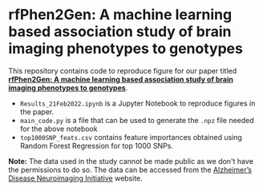 # rfPhen2Gen: A machine learning based association study of brain imaging phenotypes to genotypes

This repository contains code to reproduce figure for our paper titled [**rfPhen2Gen: A machine learning based association study of brain imaging phenotypes to genotypes**](https://arxiv.org/abs/2204.00067).

* `Results_21Feb2022.ipynb` is a Jupyter Notebook to reproduce figures in the paper.
* `main_code.py` is a file that can be used to generate the `.npz` file needed for the above notebook
* `top1000SNP_feats.csv` contains feature importances obtained using Random Forest Regression for top 1000 SNPs.

**Note:** The data used in the study cannot be made public as we don't have the permissions to do so. The data can be accessed from the [Alzheimer’s Disease Neuroimaging Initiative](https://adni.loni.usc.edu/) website.
